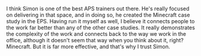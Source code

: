 I think Simon is one of the best APS trainers out there. He's really focused on delivering in that space, and in doing so, he created the Minecraft case study in the EPS. Having run it myself as well, I believe it connects people to the work far better than any of the other case studies. It really demonstrates the complexity of the work and connects back to the way we work in the office, although it doesn't seem that way when you think about it, right? Minecraft. But it is far more effective, and that's why I trust Simon.